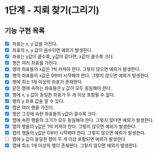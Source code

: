# 1단계 - 지뢰 찾기(그리기)

## 기능 구현 목록

- [x] 좌표는 x, y 값을 가진다.
- [x] 좌표의 x, y 값이 음수이면 예외가 발생한다.
- [x] 좌표는 y값이 클수록, y값이 같다면, x값이 클수록 크다.
- [x] 행은 여러 좌표를 가진다.
- [x] 행의 좌표들의 x값은 1씩 커져야 한다. 그렇지 않으면 예외가 발생한다.
- [x] 행의 좌표들의 x값은 0부터 시작해야 한다. 그렇지 않으면 예외가 발생한다.
- [x] 행에 최소 1개 이상의 좌표가 존재한다.
- [x] 같은 행에 속하는 좌표들은 y 값이 모두 동일해야 한다.
- [x] 행에 x, y 값이 동일한 좌표가 두 개 이상 포함될 수 없다.
- [x] 행의 y 좌표 값을 알 수 있다.
- [x] 맵은 여러 행을 가진다.
- [x] 행은 그것에 속한 좌표들의 y값이 클수록 크다.
- [x] 맵에 속한 행들의 크기가 모두 동일해야 한다. 그렇지 않다면 예외가 발생한다.
- [x] 맵의 행들의 y값은 1씩 커져야 한다. 그렇지 않으면 예외가 발생한다.
- [x] 맵의 행들의 y값은 0부터 시작해야 한다. 그렇지 않으면 예외가 발생한다.
- [ ] 맵에 y 값이 동일한 행이 두 개 이상 포함되면 예외가 발생한다.
- [x] 맵에 최소 1개 이상의 행이 존재한다. 그렇지 않으면 예외가 발생한다.
